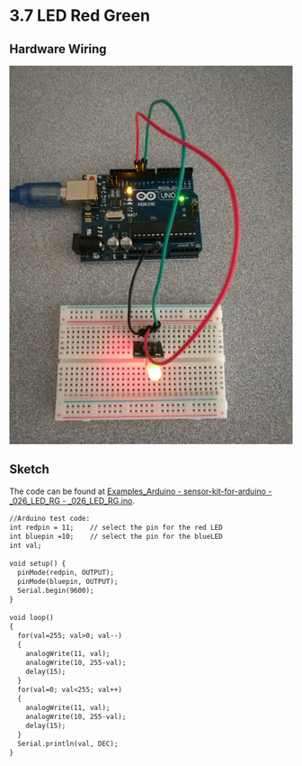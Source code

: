 # 3.7 LED Red Green

## Hardware Wiring

![Image](../../Examples/sensor-kit-for-arduino/026_led_rg.jpg)


## Sketch

The code can be found at [Examples_Arduino - sensor-kit-for-arduino - _026_LED_RG - _026_LED_RG.ino](https://github.com/LongerVisionRobot/Examples_Arduino/blob/master/sensor-kit-for-arduino/_026_LED_RG/_026_LED_RG.ino).
```
//Arduino test code:
int redpin = 11;    // select the pin for the red LED
int bluepin =10;    // select the pin for the blueLED
int val;

void setup() {
  pinMode(redpin, OUTPUT);
  pinMode(bluepin, OUTPUT);
  Serial.begin(9600);
}

void loop() 
{
  for(val=255; val>0; val--)
  {
    analogWrite(11, val);
    analogWrite(10, 255-val);
    delay(15); 
  }
  for(val=0; val<255; val++)
  {
    analogWrite(11, val);
    analogWrite(10, 255-val);
    delay(15); 
  }
  Serial.println(val, DEC);
}
```